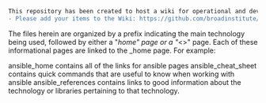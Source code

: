 ```diff
This repository has been created to host a wiki for operational and developmental items. 
- Please add your items to the Wiki: https://github.com/broadinstitute/dsp-devops-wiki/wiki
```

The files herein are organized by a prefix indicating the main technology being used, followed by either a "_home" page or a "_<<some type of information>>" page. Each of these informational pages are linked to the _home page. For example:
  
  ansible_home          contains all of the links for ansible pages
  ansible_cheat_sheet   contains quick commands that are useful to know when working with ansible
  ansible_references    contains links to good information about the technology or libraries pertaining to that technology.
